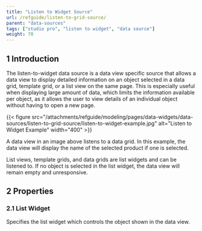 ```yaml
---
title: "Listen to Widget Source"
url: /refguide/listen-to-grid-source/
parent: "data-sources"
tags: ["studio pro", "listen to widget", "data source"]
weight: 70
---
```


## 1 Introduction

The listen-to-widget data source is a data view specific source that allows a data view to display detailed information on an object selected in a data grid, template grid, or a list view on the same page. This is especially useful when displaying large amount of data, which limits the information available per object, as it allows the user to view details of an individual object without having to open a new page.

{{< figure src="/attachments/refguide/modeling/pages/data-widgets/data-sources/listen-to-grid-source/listen-to-widget-example.jpg" alt="Listen to Widget Example"   width="400"  >}}

A data view in an image above listens to a data grid. In this example, the data view will display the name of the selected product if one is selected.

List views, template grids, and data grids are list widgets and can be listened to. If no object is selected in the list widget, the data view will remain empty and unresponsive.

## 2 Properties

### 2.1 List Widget

Specifies the list widget which controls the object shown in the data view.
